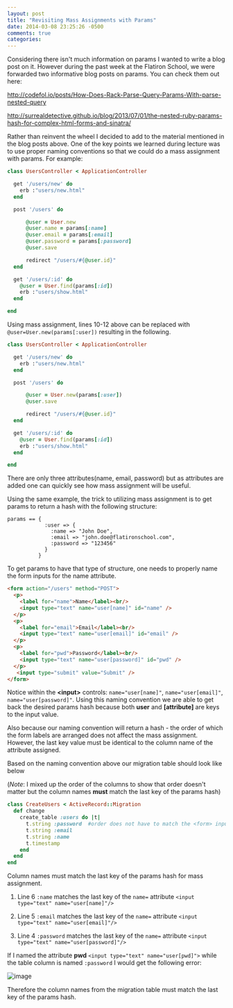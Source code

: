 ```yaml
---
layout: post
title: "Revisiting Mass Assignments with Params"
date: 2014-03-08 23:25:26 -0500
comments: true
categories: 
---
```

Considering there isn't much information on params I wanted to write a blog post on it. However during the past week at the Flatiron School, we were forwarded two informative blog posts on params. You can check them out here:

http://codefol.io/posts/How-Does-Rack-Parse-Query-Params-With-parse-nested-query

http://surrealdetective.github.io/blog/2013/07/01/the-nested-ruby-params-hash-for-complex-html-forms-and-sinatra/


Rather than reinvent the wheel I decided to add to the material mentioned in the blog posts above. One of the key points we learned during lecture was to use proper naming conventions so that we could do a mass assignment with params. For example:

```ruby users_controller.rb
class UsersController < ApplicationController

  get '/users/new' do
    erb :"users/new.html"
  end

  post '/users' do

      @user = User.new
      @user.name = params[:name]
      @user.email = params[:email]
      @user.password = params[:password]
      @user.save

      redirect "/users/#{@user.id}"
  end

  get '/users/:id' do
    @user = User.find(params[:id])
    erb :"users/show.html"
  end

end
```
Using mass assignment, lines 10-12 above can be replaced with `@user=User.new(params[:user])` resulting in the following.

```ruby users_controller.rb
class UsersController < ApplicationController

  get '/users/new' do
    erb :"users/new.html"
  end

  post '/users' do

      @user = User.new(params[:user])
      @user.save

      redirect "/users/#{@user.id}"
  end

  get '/users/:id' do
    @user = User.find(params[:id])
    erb :"users/show.html"
  end

end
```
There are only three attributes(name, email, password) but as attributes are added one can quickly see how mass assignment will be useful. 

Using the same example, the trick to utilizing mass assignment is to get params to return a hash with the following structure:

```
params == {
            :user => {
              :name => "John Doe", 
              :email => "john.doe@flatironschool.com",
              :password => "123456"
            }
          }
``` 

 To get params to have that type of structure, one needs to properly name the form inputs for the name attribute.

```html new.html.erb
<form action="/users" method="POST">
  <p>
    <label for="name">Name</label><br/>
    <input type="text" name="user[name]" id="name" />
  </p>
  <p>
    <label for="email">Email</label><br/>
    <input type="text" name="user[email]" id="email" />
  </p>
  <p>
    <label for="pwd">Password</label><br/>
    <input type="text" name="user[password]" id="pwd" />
  </p>
   <input type="submit" value="Submit" />
</form>
```
Notice within the **\<input>** controls: `name="user[name]"`, `name="user[email]"`, `name="user[password]"`. Using this naming convention we are able to get back the desired params hash because both **user** and **[attribute]** are keys to the input value.

Also because our naming convention will return a hash - the order of which the form labels are arranged does not affect the mass assignment. However, the last key value must be identical to the column name of the attribute assigned.

Based on the naming convention above our migration table should look like below

(_Note_: I mixed up the order of the columns to show that order doesn't matter but the column names **must** match the last key of the params hash)

```ruby 01_create_users.rb
class CreateUsers < ActiveRecord::Migration
  def change
    create_table :users do |t|
      t.string :password  #order does not have to match the <form> inputs 
      t.string :email
      t.string :name 
      t.timestamp
    end
  end
end
```

Column names must match the last key of the params hash for mass assignment. 

1. Line 6 `:name` matches the last key of the `name=` attribute 
`<input type="text" name="user[name]"/>`

2. Line 5 `:email` matches the last key of the `name=` attribute
`<input type="text" name="user[email]"/>`

3. Line 4 `:password` matches the last key of the `name=` attribute `<input type="text" name="user[password]"/>`

If I named the attribute **pwd** `<input type="text" name="user[pwd]">` while the table column is named `:password` I would get the following error:

![image](http://jisukim82.github.io/images/unknown_attribute.png)

Therefore the column names from the migration table must match the last key of the params hash.




